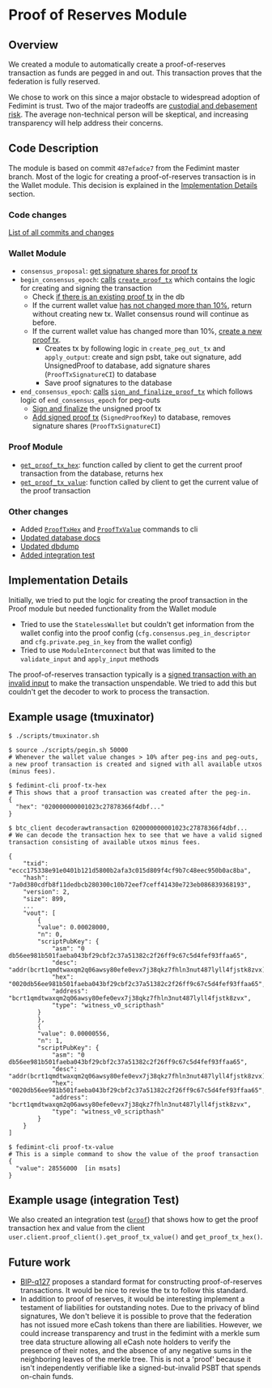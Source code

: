 # Proof of Reserves Module

## Overview
We created a module to automatically create a proof-of-reserves transaction as funds are pegged in and out. This transaction proves that the federation is fully reserved.

We chose to work on this since a major obstacle to widespread adoption of Fedimint is trust. Two of the major tradeoffs are [custodial and debasement risk](https://fedimint.org/docs/TradeOffs/Trust-Trade-Offs). The average non-technical person will be skeptical, and increasing transparency will help address their concerns.

## Code Description
The module is based on commit `487efadce7` from the Fedimint master branch. Most of the logic for creating a proof-of-reserves transaction is in the Wallet module. This decision is explained in the [Implementation Details](#implementation-details) section.

### Code changes

[List of all commits and changes](https://github.com/fedimint/fedimint/compare/master...wilfredallyn:fedimint:module)

### Wallet Module
* `consensus_proposal`: [get signature shares for proof tx](https://github.com/wilfredallyn/fedimint/blob/615c86567077a2e94101159c896dae49149e8a5e/modules/fedimint-wallet/src/lib.rs#L458)
* `begin_consensus_epoch`: [calls](https://github.com/wilfredallyn/fedimint/blob/dfe8e266b0ed7951f6f5f34b2c06d58316d65978/modules/fedimint-wallet/src/lib.rs#L481) [`create_proof_tx`](https://github.com/wilfredallyn/fedimint/blob/615c86567077a2e94101159c896dae49149e8a5e/modules/fedimint-wallet/src/lib.rs#L1248) which contains the logic for creating and signing the transaction
    * Check [if there is an existing proof tx](https://github.com/wilfredallyn/fedimint/blob/dfe8e266b0ed7951f6f5f34b2c06d58316d65978/modules/fedimint-wallet/src/lib.rs#L1268) in the db
    * If the current wallet value [has not changed more than 10%](https://github.com/wilfredallyn/fedimint/blob/dfe8e266b0ed7951f6f5f34b2c06d58316d65978/modules/fedimint-wallet/src/lib.rs#L1269-L1282), return without creating new tx. Wallet consensus round will continue as before.
    * If the current wallet value has changed more than 10%, [create a new proof tx](https://github.com/wilfredallyn/fedimint/blob/dfe8e266b0ed7951f6f5f34b2c06d58316d65978/modules/fedimint-wallet/src/lib.rs#L1303-L1309).
        * Creates tx by following logic in `create_peg_out_tx` and `apply_output`: create and sign psbt, take out signature, add UnsignedProof to database, add signature shares (`ProofTxSignatureCI`) to database
        * Save proof signatures to the database
* `end_consensus_epoch`: [calls](https://github.com/wilfredallyn/fedimint/blob/dfe8e266b0ed7951f6f5f34b2c06d58316d65978/modules/fedimint-wallet/src/lib.rs#L702) [`sign_and_finalize_proof_tx`](https://github.com/wilfredallyn/fedimint/blob/dfe8e266b0ed7951f6f5f34b2c06d58316d65978/modules/fedimint-wallet/src/lib.rs#L1373) which follows logic of `end_consensus_epoch` for peg-outs
    * [Sign and finalize](https://github.com/wilfredallyn/fedimint/blob/dfe8e266b0ed7951f6f5f34b2c06d58316d65978/modules/fedimint-wallet/src/lib.rs#L1378-L1416) the unsigned proof tx
    * [Add signed proof tx](https://github.com/wilfredallyn/fedimint/blob/dfe8e266b0ed7951f6f5f34b2c06d58316d65978/modules/fedimint-wallet/src/lib.rs#L1420-L1426) (`SignedProofKey`) to database, removes signature shares (`ProofTxSignatureCI`)

### Proof Module
* [`get_proof_tx_hex`](https://github.com/wilfredallyn/fedimint/blob/f2e4ceb54f129371480e1eb9becb0b4a4ca6c437/modules/fedimint-proof/src/lib.rs#L343-L357): function called by client to get the current proof transaction from the database, returns hex
* [`get_proof_tx_value`](https://github.com/wilfredallyn/fedimint/blob/f2e4ceb54f129371480e1eb9becb0b4a4ca6c437/modules/fedimint-proof/src/lib.rs#L359-L380): function called by client to get the current value of the proof transaction

### Other changes
* Added [`ProofTxHex`](https://github.com/wilfredallyn/fedimint/blob/f2e4ceb54f129371480e1eb9becb0b4a4ca6c437/client/cli/src/main.rs#L114-L116) and [`ProofTxValue`](https://github.com/wilfredallyn/fedimint/blob/f2e4ceb54f129371480e1eb9becb0b4a4ca6c437/client/cli/src/main.rs#L118-L121) commands to cli
* [Updated database docs](https://github.com/wilfredallyn/fedimint/commit/6cccc7b0ef049edc8c14a1abbc7cd21058c2088e)
* [Updated dbdump](https://github.com/wilfredallyn/fedimint/commit/8b4528495010fb7e9b3ac60f49325742acea0f1f#diff-df13abbff07deea9410695e2b8fd054f79b7fada0ac3f56e432ba063f9d0e4a6)
* [Added integration test](https://github.com/wilfredallyn/fedimint/blob/327464ebeacaefbbec1d985dd17ff8584cc2f2be/integrationtests/tests/tests.rs#L1045-L1076)


## Implementation Details
Initially, we tried to put the logic for creating the proof transaction in the Proof module but needed functionality from the Wallet module
* Tried to use the `StatelessWallet` but couldn't get information from the wallet config into the proof config (`cfg.consensus.peg_in_descriptor` and `cfg.private.peg_in_key` from the wallet config)
* Tried to use `ModuleInterconnect` but that was limited to the `validate_input` and `apply_input` methods

The proof-of-reserves transaction typically is a [signed transaction with an invalid input](https://github.com/wilfredallyn/fedimint/blob/dfe8e266b0ed7951f6f5f34b2c06d58316d65978/modules/fedimint-wallet/src/lib.rs#L1320-L1330) to make the transaction unspendable. We tried to add this but couldn't get the decoder to work to process the transaction.

## Example usage (tmuxinator)
```
$ ./scripts/tmuxinator.sh

$ source ./scripts/pegin.sh 50000
# Whenever the wallet value changes > 10% after peg-ins and peg-outs, a new proof transaction is created and signed with all available utxos (minus fees).

$ fedimint-cli proof-tx-hex
# This shows that a proof transaction was created after the peg-in.
{
  "hex": "020000000001023c27878366f4dbf..."
}

$ btc_client decoderawtransaction 020000000001023c27878366f4dbf...
# We can decode the transaction hex to see that we have a valid signed transaction consisting of available utxos minus fees.

{
    "txid": "eccc175338e91e0401b121d5800b2afa3c015d809f4cf9b7c48eec950b0ac8ba",
    "hash": "7a0d380cdfb8f11dedbcb280300c10b72eef7ceff41430e723eb086839368193",
    "version": 2,
    "size": 899,
    ...
    "vout": [
        {
        "value": 0.00028000,
        "n": 0,
        "scriptPubKey": {
            "asm": "0 db56ee981b501faeba043bf29cbf2c37a51382c2f26ff9c67c5d4fef93ffaa65",
            "desc": "addr(bcrt1qmdtwaxqm2q06awsy80efe0evx7j38qkz7fhln3nut487lyll4fjstk8zvx)#f2ce4vmc",
            "hex": "0020db56ee981b501faeba043bf29cbf2c37a51382c2f26ff9c67c5d4fef93ffaa65",
            "address": "bcrt1qmdtwaxqm2q06awsy80efe0evx7j38qkz7fhln3nut487lyll4fjstk8zvx",
            "type": "witness_v0_scripthash"
        }
        },
        {
        "value": 0.00000556,
        "n": 1,
        "scriptPubKey": {
            "asm": "0 db56ee981b501faeba043bf29cbf2c37a51382c2f26ff9c67c5d4fef93ffaa65",
            "desc": "addr(bcrt1qmdtwaxqm2q06awsy80efe0evx7j38qkz7fhln3nut487lyll4fjstk8zvx)#f2ce4vmc",
            "hex": "0020db56ee981b501faeba043bf29cbf2c37a51382c2f26ff9c67c5d4fef93ffaa65",
            "address": "bcrt1qmdtwaxqm2q06awsy80efe0evx7j38qkz7fhln3nut487lyll4fjstk8zvx",
            "type": "witness_v0_scripthash"
        }
    }
]

$ fedimint-cli proof-tx-value
# This is a simple command to show the value of the proof transaction
{
  "value": 28556000  [in msats]
}
```

## Example usage (integration Test)
We also created an integration test ([`proof`](https://github.com/wilfredallyn/fedimint/blob/327464ebeacaefbbec1d985dd17ff8584cc2f2be/integrationtests/tests/tests.rs#L1045-L1076)) that shows how to get the proof transaction hex and value from the client
`user.client.proof_client().get_proof_tx_value()` and `get_proof_tx_hex()`.


## Future work
* [BIP-q127](https://github.com/bitcoin/bips/blob/master/bip-0127.mediawiki#proof-format) proposes a standard format for constructing proof-of-reserves transactions. It would be nice to revise the tx to follow this standard.
* In addition to proof of reserves, it would be interesting implement a testament of liabilities for outstanding notes. Due to the privacy of blind signatures, We don't believe it is possible to prove that the federation has not issued more eCash tokens than there are liabilities. However, we could increase transparency and trust in the fedimint with a merkle sum tree data structure allowing all eCash note holders to verify the presence of their notes, and the absence of any negative sums in the neighboring leaves of the merkle tree. This is not a 'proof' because it isn't independently verifiable like a signed-but-invalid PSBT that spends on-chain funds.

